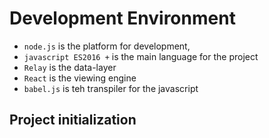 # Development Environment

* `node.js` is the platform for development,
* `javascript ES2016 +` is the main language for the project
* `Relay` is the data-layer
* `React` is the viewing engine
* `babel.js` is teh transpiler for the javascript

##  Project initialization



 




